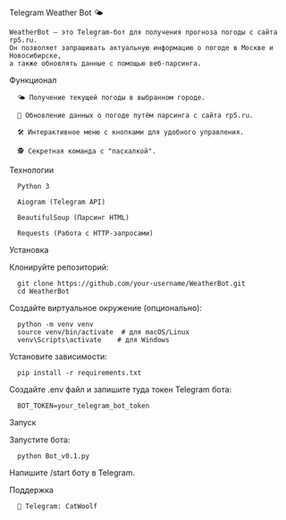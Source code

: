 Telegram Weather Bot 🌤

    WeatherBot — это Telegram-бот для получения прогноза погоды с сайта rp5.ru. 
    Он позволяет запрашивать актуальную информацию о погоде в Москве и Новосибирске, 
    а также обновлять данные с помощью веб-парсинга.

Функционал

      🌤️ Получение текущей погоды в выбранном городе.
      
      🔄 Обновление данных о погоде путём парсинга с сайта rp5.ru.
      
      🛠️ Интерактивное меню с кнопками для удобного управления.
      
      🕵️ Секретная команда с "пасхалкой".

Технологии

      Python 3
      
      Aiogram (Telegram API)
      
      BeautifulSoup (Парсинг HTML)
      
      Requests (Работа с HTTP-запросами)

Установка

Клонируйте репозиторий:

      git clone https://github.com/your-username/WeatherBot.git
      cd WeatherBot

Создайте виртуальное окружение (опционально):

      python -m venv venv
      source venv/bin/activate  # для macOS/Linux
      venv\Scripts\activate    # для Windows

Установите зависимости:

      pip install -r requirements.txt

Создайте .env файл и запишите туда токен Telegram бота:

      BOT_TOKEN=your_telegram_bot_token

Запуск

Запустите бота:

      python Bot_v0.1.py

Напишите /start боту в Telegram.

Поддержка

      🔗 Telegram: CatWoolf
